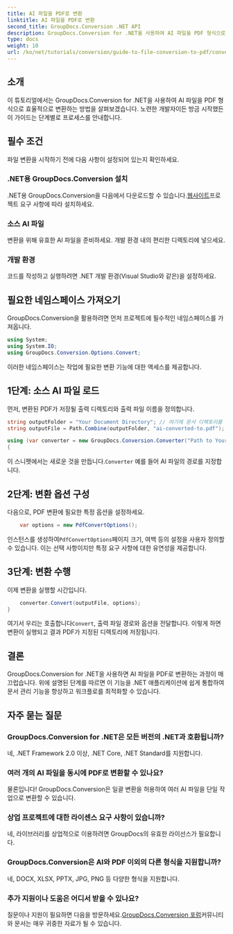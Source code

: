 ```yaml
---
title: AI 파일을 PDF로 변환
linktitle: AI 파일을 PDF로 변환
second_title: GroupDocs.Conversion .NET API
description: GroupDocs.Conversion for .NET을 사용하여 AI 파일을 PDF 형식으로 손쉽게 변환하는 방법을 알아보세요. 이 튜토리얼은 설치, 코드 설정 및 변환 프로세스를 안내합니다.
type: docs
weight: 10
url: /ko/net/tutorials/conversion/guide-to-file-conversion-to-pdf/converting-ai-to-pdf/
---
```

## 소개

이 튜토리얼에서는 GroupDocs.Conversion for .NET을 사용하여 AI 파일을 PDF 형식으로 효율적으로 변환하는 방법을 살펴보겠습니다. 노련한 개발자이든 방금 시작했든 이 가이드는 단계별로 프로세스를 안내합니다.

## 필수 조건

파일 변환을 시작하기 전에 다음 사항이 설정되어 있는지 확인하세요.

### .NET용 GroupDocs.Conversion 설치

.NET용 GroupDocs.Conversion을 다음에서 다운로드할 수 있습니다.[웹사이트](https://releases.groupdocs.com/conversion/net/)프로젝트 요구 사항에 따라 설치하세요.

### 소스 AI 파일

변환을 위해 유효한 AI 파일을 준비하세요. 개발 환경 내의 편리한 디렉토리에 넣으세요.

### 개발 환경

코드를 작성하고 실행하려면 .NET 개발 환경(Visual Studio와 같은)을 설정하세요.

## 필요한 네임스페이스 가져오기

GroupDocs.Conversion을 활용하려면 먼저 프로젝트에 필수적인 네임스페이스를 가져옵니다.

```csharp
using System;
using System.IO;
using GroupDocs.Conversion.Options.Convert;
```
이러한 네임스페이스는 작업에 필요한 변환 기능에 대한 액세스를 제공합니다.

## 1단계: 소스 AI 파일 로드

먼저, 변환된 PDF가 저장될 출력 디렉토리와 출력 파일 이름을 정의합니다.

```csharp
string outputFolder = "Your Document Directory"; // 여기에 문서 디렉토리를 지정하세요
string outputFile = Path.Combine(outputFolder, "ai-converted-to.pdf");

using (var converter = new GroupDocs.Conversion.Converter("Path to Your AI File"))
{
```

 이 스니펫에서는 새로운 것을 만듭니다.`Converter` 예를 들어 AI 파일의 경로를 지정합니다.

## 2단계: 변환 옵션 구성

다음으로, PDF 변환에 필요한 특정 옵션을 설정하세요.

```csharp
    var options = new PdfConvertOptions();
```
 인스턴스를 생성하여`PdfConvertOptions`페이지 크기, 여백 등의 설정을 사용자 정의할 수 있습니다. 이는 선택 사항이지만 특정 요구 사항에 대한 유연성을 제공합니다.

## 3단계: 변환 수행

이제 변환을 실행할 시간입니다.

```csharp
    converter.Convert(outputFile, options);
}
```
 여기서 우리는 호출합니다`Convert`, 출력 파일 경로와 옵션을 전달합니다. 이렇게 하면 변환이 실행되고 결과 PDF가 지정된 디렉토리에 저장됩니다.

## 결론

GroupDocs.Conversion for .NET을 사용하면 AI 파일을 PDF로 변환하는 과정이 매끄럽습니다. 위에 설명된 단계를 따르면 이 기능을 .NET 애플리케이션에 쉽게 통합하여 문서 관리 기능을 향상하고 워크플로를 최적화할 수 있습니다.

## 자주 묻는 질문

### GroupDocs.Conversion for .NET은 모든 버전의 .NET과 호환됩니까?

네, .NET Framework 2.0 이상, .NET Core, .NET Standard를 지원합니다.

### 여러 개의 AI 파일을 동시에 PDF로 변환할 수 있나요?

물론입니다! GroupDocs.Conversion은 일괄 변환을 허용하여 여러 AI 파일을 단일 작업으로 변환할 수 있습니다.

### 상업 프로젝트에 대한 라이센스 요구 사항이 있습니까?

네, 라이브러리를 상업적으로 이용하려면 GroupDocs의 유효한 라이선스가 필요합니다.

### GroupDocs.Conversion은 AI와 PDF 이외의 다른 형식을 지원합니까?

네, DOCX, XLSX, PPTX, JPG, PNG 등 다양한 형식을 지원합니다.

### 추가 지원이나 도움은 어디서 받을 수 있나요?

 질문이나 지원이 필요하면 다음을 방문하세요.[GroupDocs.Conversion 포럼](https://forum.groupdocs.com/c/conversion/11)커뮤니티와 문서는 매우 귀중한 자료가 될 수 있습니다.
